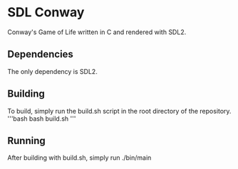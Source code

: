 # SDL Conway
Conway's Game of Life written in C and rendered with SDL2.

## Dependencies
The only dependency is SDL2.

## Building
To build, simply run the build.sh script in the root directory of the repository.
'''bash
bash build.sh
'''

## Running
After building with build.sh, simply run ./bin/main
